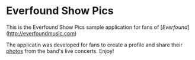 # Everfound Show Pics

This is the Everfound Show Pics sample application for fans of [*Everfound*] (http://everfoundmusic.com) 

The applicatin was developed for fans to create a profile and share their <u>photos</u> from the band's live concerts. Enjoy!